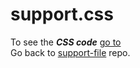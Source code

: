 # support.css

To see the ***CSS code*** [go to](https://ui-coder.github.io/support-file/css/support.css)  
Go back to [support-file](https://github.com/ui-coder/support-file) repo.

